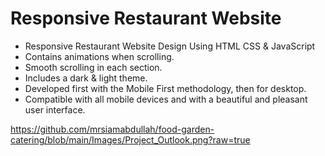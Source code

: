 # Responsive Restaurant Website

- Responsive Restaurant Website Design Using HTML CSS & JavaScript
- Contains animations when scrolling.
- Smooth scrolling in each section.
- Includes a dark & light theme.
- Developed first with the Mobile First methodology, then for desktop.
- Compatible with all mobile devices and with a beautiful and pleasant user interface.

https://github.com/mrsiamabdullah/food-garden-catering/blob/main/Images/Project_Outlook.png?raw=true
